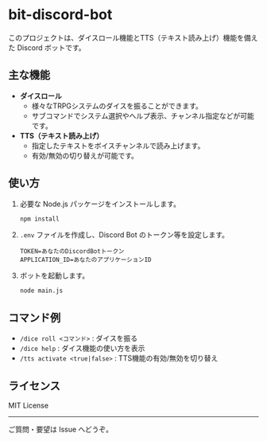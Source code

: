 # bit-discord-bot

このプロジェクトは、ダイスロール機能とTTS（テキスト読み上げ）機能を備えた Discord ボットです。

## 主な機能

- **ダイスロール**
  - 様々なTRPGシステムのダイスを振ることができます。
  - サブコマンドでシステム選択やヘルプ表示、チャンネル指定などが可能です。
- **TTS（テキスト読み上げ）**
  - 指定したテキストをボイスチャンネルで読み上げます。
  - 有効/無効の切り替えが可能です。

## 使い方

1. 必要な Node.js パッケージをインストールします。
	```sh
	npm install
	```
2. `.env` ファイルを作成し、Discord Bot のトークン等を設定します。
	```env
	TOKEN=あなたのDiscordBotトークン
	APPLICATION_ID=あなたのアプリケーションID
	```
3. ボットを起動します。
	```sh
	node main.js
	```

## コマンド例

- `/dice roll <コマンド>` : ダイスを振る
- `/dice help` : ダイス機能の使い方を表示
- `/tts activate <true|false>` : TTS機能の有効/無効を切り替え

## ライセンス

MIT License

---

ご質問・要望は Issue へどうぞ。